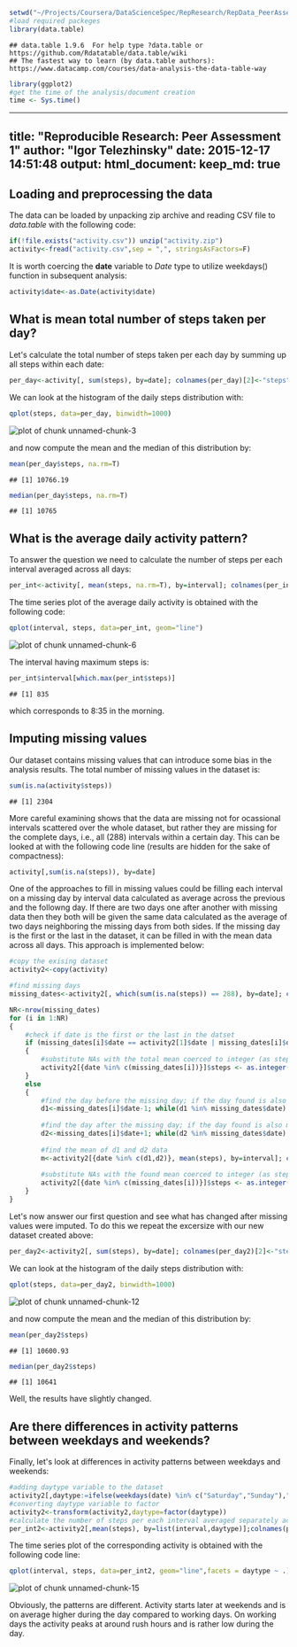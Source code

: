 
```r
setwd("~/Projects/Coursera/DataScienceSpec/RepResearch/RepData_PeerAssessment1")
#load required packeges
library(data.table)
```

```
## data.table 1.9.6  For help type ?data.table or https://github.com/Rdatatable/data.table/wiki
## The fastest way to learn (by data.table authors): https://www.datacamp.com/courses/data-analysis-the-data-table-way
```

```r
library(ggplot2)
#get the time of the analysis/document creation
time <- Sys.time()
```

---
title: "Reproducible Research: Peer Assessment 1"
author: "Igor Telezhinsky"
date:   2015-12-17 14:51:48
output: 
  html_document:
    keep_md: true
---

## Loading and preprocessing the data

The data can be loaded by unpacking zip archive and reading CSV file to *data.table* with the following code: 

```r
if(!file.exists("activity.csv")) unzip("activity.zip")
activity<-fread("activity.csv",sep = ",", stringsAsFactors=F)
```

It is worth coercing the **date** variable to *Date* type to utilize weekdays() function in subsequent analysis:

```r
activity$date<-as.Date(activity$date)
```

## What is mean total number of steps taken per day?

Let's calculate the total number of steps taken per each day by summing up all steps within each date:

```r
per_day<-activity[, sum(steps), by=date]; colnames(per_day)[2]<-"steps"
```

We can look at the histogram of the daily steps distribution with:

```r
qplot(steps, data=per_day, binwidth=1000)
```

![plot of chunk unnamed-chunk-3](figure/unnamed-chunk-3-1.png) 

and now compute the mean and the median of this distribution by:

```r
mean(per_day$steps, na.rm=T)
```

```
## [1] 10766.19
```

```r
median(per_day$steps, na.rm=T)
```

```
## [1] 10765
```

## What is the average daily activity pattern?

To answer the question we need to calculate the number of steps per each interval averaged across all days:

```r
per_int<-activity[, mean(steps, na.rm=T), by=interval]; colnames(per_int)[2]<-"steps"
```

The time series plot of the average daily activity is obtained with the following code:

```r
qplot(interval, steps, data=per_int, geom="line")
```

![plot of chunk unnamed-chunk-6](figure/unnamed-chunk-6-1.png) 

The interval having maximum steps is:

```r
per_int$interval[which.max(per_int$steps)]
```

```
## [1] 835
```
which corresponds to 8:35 in the morning.

## Imputing missing values

Our dataset contains missing values that can introduce some bias in the analysis results. The total number of missing values in the dataset is:

```r
sum(is.na(activity$steps))
```

```
## [1] 2304
```

More careful examining shows that the data are missing not for ocassional intervals scattered over the whole dataset, but rather they are missing for the complete days, i.e., all (288) intervals within a certain day. This can be looked at with the following code line (results are hidden for the sake of compactness):

```r
activity[,sum(is.na(steps)), by=date]
```

One of the approaches to fill in missing values could be filling each interval on a missing day by interval data calculated as average across the previous and the followng day. If there are two days one after another with missing data then they both will be given the same data calculated as the average of two days neighboring the missing days from both sides. If the missing day is the first or the last in the dataset, it can be filled in with the mean data across all days. This approach is implemented below:

```r
#copy the exising dataset
activity2<-copy(activity)

#find missing days
missing_dates<-activity2[, which(sum(is.na(steps)) == 288), by=date]; colnames(missing_dates)[2]<-"missing"

NR<-nrow(missing_dates)
for (i in 1:NR)
{
    #check if date is the first or the last in the datset
    if (missing_dates[i]$date == activity2[1]$date | missing_dates[i]$date == activity2[.N]$date)
    {
        #substitute NAs with the total mean coerced to integer (as steps are integers)
        activity2[{date %in% c(missing_dates[i])}]$steps <- as.integer(per_int$steps)
    }
    else
    {
        #find the day before the missing day; if the day found is also missing, continue the search
        d1<-missing_dates[i]$date-1; while(d1 %in% missing_dates$date) d1<-d1-1
        
        #find the day after the missing day; if the day found is also missing, continue the search
        d2<-missing_dates[i]$date+1; while(d2 %in% missing_dates$date) d2<-d2+1
        
        #find the mean of d1 and d2 data
        m<-activity2[{date %in% c(d1,d2)}, mean(steps), by=interval]; colnames(m)[2]<-"steps"
        
        #substitute NAs with the found mean coerced to integer (as steps are integers)
        activity2[{date %in% c(missing_dates[i])}]$steps <- as.integer(m$steps)
    }
}
```

Let's now answer our first question and see what has changed after missing values were imputed. To do this we repeat the excersize with our new dataset created above:

```r
per_day2<-activity2[, sum(steps), by=date]; colnames(per_day2)[2]<-"steps"
```

We can look at the histogram of the daily steps distribution with:

```r
qplot(steps, data=per_day2, binwidth=1000)
```

![plot of chunk unnamed-chunk-12](figure/unnamed-chunk-12-1.png) 

and now compute the mean and the median of this distribution by:

```r
mean(per_day2$steps)
```

```
## [1] 10600.93
```

```r
median(per_day2$steps)
```

```
## [1] 10641
```

Well, the results have slightly changed.

## Are there differences in activity patterns between weekdays and weekends?

Finally, let's look at differences in activity patterns between weekdays and weekends:

```r
#adding daytype variable to the dataset
activity2[,daytype:=ifelse(weekdays(date) %in% c("Saturday","Sunday"),"weekend","weekday")]
#converting daytype variable to factor
activity2<-transform(activity2,daytype=factor(daytype))
#calculate the number of steps per each interval averaged separately across all working week days and weekends
per_int2<-activity2[,mean(steps), by=list(interval,daytype)];colnames(per_int2)[3]<-"steps"
```

The time series plot of the corresponding activity is obtained with the following code line:

```r
qplot(interval, steps, data=per_int2, geom="line",facets = daytype ~ .)
```

![plot of chunk unnamed-chunk-15](figure/unnamed-chunk-15-1.png) 

Obviously, the patterns are different. Activity starts later at weekends and is on average higher during the day compared to working days. On working days the activity peaks at around rush hours and is rather low during the day.  


